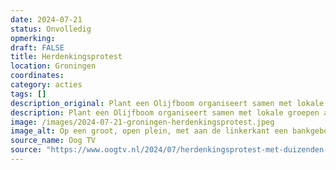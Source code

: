 ```yaml
---
date: 2024-07-21
status: Onvolledig
opmerking: 
draft: FALSE
title: Herdenkingsprotest
location: Groningen
coordinates: 
category: acties
tags: []
description_original: Plant een Olijfboom organiseert samen met lokale groepen als Vrouwen in het Zwart, Groningse Jabalya en studenten uit Groningen een protest waarbij duizenden schoentjes op de Grote Markt worden gelegd. [Bevestig nog]
description: Plant een Olijfboom organiseert samen met lokale groepen als Vrouwen in het Zwart, Groningse Jabalya en studenten uit Groningen een protest waarbij duizenden schoentjes op de Grote Markt worden gelegd.
image: /images/2024-07-21-groningen-herdenkingsprotest.jpeg
image_alt: Op een groot, open plein, met aan de linkerkant een bankgebouw en aan de rechterkant een klokkentoren en commerciële gebouwen, staan op een zonnige, halfbewolkte dag duizenden paren schoenen uitgestald. Het hele plein is met precieze rijen van schoenparen bedekt. Verschillende mensen loopt tussen de schoenenrijen door, ofwel om ze te bekijken ofwel om ze neer te leggen.
source_name: Oog TV
source: "https://www.oogtv.nl/2024/07/herdenkingsprotest-met-duizenden-schoenen-op-grote-markt/"
---
```

